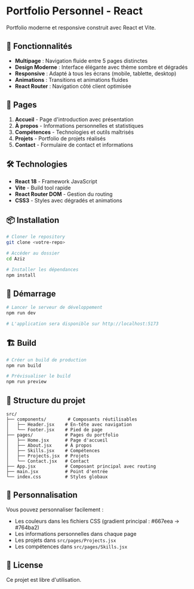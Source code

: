 # Portfolio Personnel - React

Portfolio moderne et responsive construit avec React et Vite.

## 🚀 Fonctionnalités

- **Multipage** : Navigation fluide entre 5 pages distinctes
- **Design Moderne** : Interface élégante avec thème sombre et dégradés
- **Responsive** : Adapté à tous les écrans (mobile, tablette, desktop)
- **Animations** : Transitions et animations fluides
- **React Router** : Navigation côté client optimisée

## 📄 Pages

1. **Accueil** - Page d'introduction avec présentation
2. **À propos** - Informations personnelles et statistiques
3. **Compétences** - Technologies et outils maîtrisés
4. **Projets** - Portfolio de projets réalisés
5. **Contact** - Formulaire de contact et informations

## 🛠️ Technologies

- **React 18** - Framework JavaScript
- **Vite** - Build tool rapide
- **React Router DOM** - Gestion du routing
- **CSS3** - Styles avec dégradés et animations

## 📦 Installation

```bash
# Cloner le repository
git clone <votre-repo>

# Accéder au dossier
cd Aziz

# Installer les dépendances
npm install
```

## 🚀 Démarrage

```bash
# Lancer le serveur de développement
npm run dev

# L'application sera disponible sur http://localhost:5173
```

## 🏗️ Build

```bash
# Créer un build de production
npm run build

# Prévisualiser le build
npm run preview
```

## 📁 Structure du projet

```
src/
├── components/        # Composants réutilisables
│   ├── Header.jsx    # En-tête avec navigation
│   └── Footer.jsx    # Pied de page
├── pages/            # Pages du portfolio
│   ├── Home.jsx      # Page d'accueil
│   ├── About.jsx     # À propos
│   ├── Skills.jsx    # Compétences
│   ├── Projects.jsx  # Projets
│   └── Contact.jsx   # Contact
├── App.jsx           # Composant principal avec routing
├── main.jsx          # Point d'entrée
└── index.css         # Styles globaux
```

## 🎨 Personnalisation

Vous pouvez personnaliser facilement :
- Les couleurs dans les fichiers CSS (gradient principal : #667eea → #764ba2)
- Les informations personnelles dans chaque page
- Les projets dans `src/pages/Projects.jsx`
- Les compétences dans `src/pages/Skills.jsx`

## 📝 License

Ce projet est libre d'utilisation.
